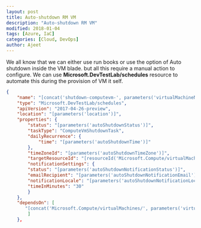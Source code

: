 ```yaml
---
layout: post
title: Auto-shutdown RM VM
description: "Auto-shutdown RM VM"
modified: 2018-01-04
tags: [Azure, IaC]
categories: [Cloud, DevOps]
author: Ajeet
---
```

We all know that we can either use run books or use the option of Auto shutdown inside the VM blade. but all this require a manual action to configure. We can use **Microsoft.DevTestLab/schedules** resource to automate this during the provision of VM it self.
<!--more-->
```JSON
{
    "name": "[concat('shutdown-computevm-', parameters('virtualMachineName'))]",
    "type": "Microsoft.DevTestLab/schedules",
    "apiVersion": "2017-04-26-preview",
    "location": "[parameters('location')]",
    "properties": {
        "status": "[parameters('autoShutdownStatus')]",
        "taskType": "ComputeVmShutdownTask",
        "dailyRecurrence": {
            "time": "[parameters('autoShutdownTime')]"
        },
        "timeZoneId": "[parameters('autoShutdownTimeZone')]",
        "targetResourceId": "[resourceId('Microsoft.Compute/virtualMachines', parameters('virtualMachineName'))]",
        "notificationSettings": {
        "status": "[parameters('autoShutdownNotificationStatus')]",
        "emailRecipient": "[parameters('autoShutdownNotificationEmail')]",
        "notificationLocale": "[parameters('autoShutdownNotificationLocale')]",
        "timeInMinutes": "30"
        }
    },
    "dependsOn": [
       "[concat('Microsoft.Compute/virtualMachines/', parameters('virtualMachineName'))]"
        ]
    },
```

